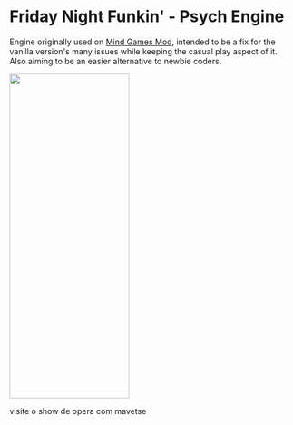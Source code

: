 # Friday Night Funkin' - Psych Engine
Engine originally used on [Mind Games Mod](https://gamebanana.com/mods/301107), intended to be a fix for the vanilla version's many issues while keeping the casual play aspect of it. Also aiming to be an easier alternative to newbie coders.

<img src="https://cdn.discordapp.com/attachments/1033894249202208798/1038837012561666158/mavetse_up.png" width="211" height="573">

visite o show de opera com mavetse
